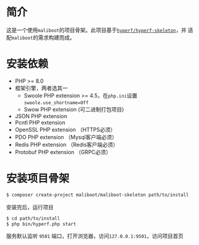 # 简介
 这是一个使用`maliboot`的项目骨架。此项目基于[`hyperf/hyperf-skeleton`](https://github.com/hyperf/hyperf-skeleton)，并
 适配`maliboot`的需求构建而成。

# 安装依赖
 - PHP >= 8.0
 - 框架引擎，两者选其一
   - Swoole PHP extension >= 4.5，在`php.ini`设置`swoole.use_shortname=Off`
   - Swow PHP extension (可二进制打包项目)
 - JSON PHP extension
 - Pcntl PHP extension
 - OpenSSL PHP extension （HTTPS必须）
 - PDO PHP extension （Mysql客户端必须）
 - Redis PHP extension （Redis客户端必须）
 - Protobuf PHP extension （GRPC必须）

# 安装项目骨架
```bash
$ composer create-project maliboot/maliboot-skeleton path/to/install
```
安装完后，运行项目

```bash
$ cd path/to/install
$ php bin/hyperf.php start
```

服务默认监听 `9501` 端口，打开浏览器，访问`127.0.0.1:9501`，访问项目首页
